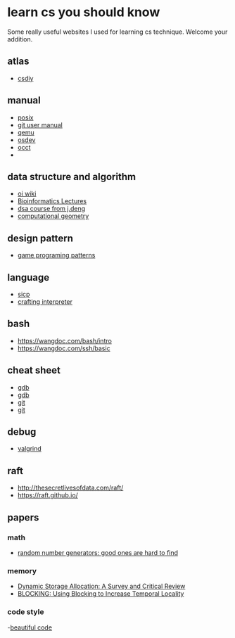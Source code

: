# learn cs you should know
Some really useful websites I used for learning cs technique.
Welcome your addition.

## atlas
- [csdiy](https://csdiy.wiki/)

## manual
- [posix](https://pubs.opengroup.org/onlinepubs/9699919799/nframe.html)
- [git user manual](https://mirrors.edge.kernel.org/pub/software/scm/git/docs/user-manual.html)
- [qemu](https://wiki.qemu.org/Documentation)
- [osdev](https://wiki.osdev.org/Main_Page)
- [occt](https://dev.opencascade.org/doc/refman/html/)
- 

## data structure and algorithm
- [oi wiki](https://oi-wiki.org/)
- [Bioinformatics Lectures](https://www.cs.cmu.edu/~ckingsf/bioinfo-lectures/)
- [dsa course from j.deng](https://dsa.cs.tsinghua.edu.cn/~deng/index.htm)
- [computational geometry](https://graphics.stanford.edu/courses/cs268-16-fall/Notes/cmsc754-lects.pdf)

## design pattern
- [game programing patterns](https://gameprogrammingpatterns.com/)

## language
- [sicp](https://mitp-content-server.mit.edu/books/content/sectbyfn/books_pres_0/6515/sicp.zip/index.html)
- [crafting interpreter](https://craftinginterpreters.com/)

## bash
- https://wangdoc.com/bash/intro
- https://wangdoc.com/ssh/basic

## cheat sheet
- [gdb](https://gabriellesc.github.io/teaching/resources/GDB-cheat-sheet.pdf)
- [gdb](https://darkdust.net/files/GDB%20Cheat%20Sheet.pdf)
- [git](https://education.github.com/git-cheat-sheet-education.pdf)
- [git](https://about.gitlab.com/images/press/git-cheat-sheet.pdf)

## debug
- [valgrind](https://web.stanford.edu/class/cs107/resources/valgrind#memory-errors-vs-memory-leaks)

## raft
- http://thesecretlivesofdata.com/raft/
- https://raft.github.io/

## papers

### math
- [random number generators: good ones are hard to find](https://dl.acm.org/doi/10.1145/63039.63042)

### memory
- [Dynamic Storage Allocation: A Survey and Critical Review](https://csapp.cs.cmu.edu/3e/docs/dsa.pdf)
- [BLOCKING: Using Blocking to Increase Temporal Locality](https://csapp.cs.cmu.edu/3e/waside/waside-blocking.pdf)

### code style
-[beautiful code](https://www.cs.princeton.edu/courses/archive/spr09/cos333/beautiful.html)
